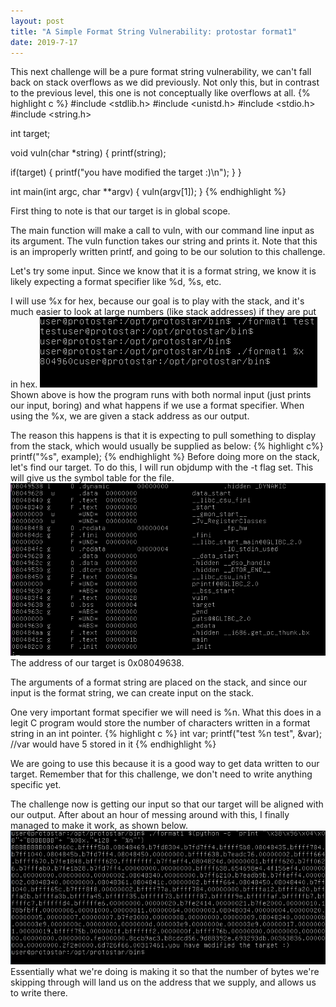 ```yaml
---
layout: post
title: "A Simple Format String Vulnerability: protostar format1"
date: 2019-7-17
---
```

This next challenge will be a pure format string vulnerability, we can't fall back on stack overflows as we did previously. Not only this, but in contrast to the previous level, this one is not conceptually like overflows at all. 
{% highlight c %}
#include <stdlib.h>
#include <unistd.h>
#include <stdio.h>
#include <string.h>

int target;

void vuln(char *string)
{
  printf(string);
  
  if(target) {
      printf("you have modified the target :)\n");
  }
}

int main(int argc, char **argv)
{
  vuln(argv[1]);
}
{% endhighlight %}

First thing to note is that our target is in global scope. 

The main function will make a call to vuln, with our command line input as its argument. The vuln function takes our string and prints it. Note that this is an improperly written printf, and going to be our solution to this challenge. 

Let's try some input. Since we know that it is a format string, we know it is likely expecting a format specifier like %d, %s, etc.

I will use %x for hex, because our goal is to play with the stack, and it's much easier to look at large numbers (like stack addresses) if they are put in hex. 
![format1-1](/assets/format1-1.jpg)
Shown above is how the program runs with both normal input (just prints our input, boring) and what happens if we use a format specifier. When using the %x, we are given a stack address as our output. 

The reason this happens is that it is expecting to pull something to display from the stack, which would usually be supplied as below:
{% highlight c%}
printf("%s", example);
{% endhighlight %}
Before doing more on the stack, let's find our target. To do this, I will run objdump with the -t flag set. This will give us the symbol table for the file. 
![format1-2](/assets/format1-2.jpg)
The address of our target is 0x08049638.

The arguments of a format string are placed on the stack, and since our input is the format string, we can create input on the stack. 

One very important format specifier we will need is %n. What this does in a legit C program would store the number of characters written in a format string in an int pointer. 
{% highlight c %}
int var;
printf("test %n test", &var);
//var would have 5 stored in it
{% endhighlight %}

We are going to use this because it is a good way to get data written to our target. Remember that for this challenge, we don't need to write anything specific yet.

The challenge now is getting our input so that our target will be aligned with our output. 
After about an hour of messing around with this, I finally managed to make it work, as shown below. 
![format1-2](/assets/format1-3.jpg)
Essentially what we're doing is making it so that the number of bytes we're skipping through will land us on the address that we supply, and allows us to write there. 